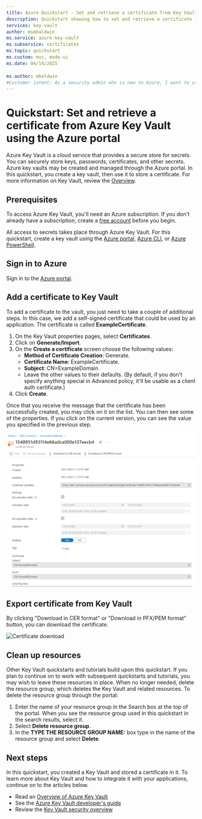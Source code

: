 ```yaml
---
title: Azure Quickstart - Set and retrieve a certificate from Key Vault using Azure portal | Microsoft Docs
description: Quickstart showing how to set and retrieve a certificate from Azure Key Vault using the Azure portal
services: key-vault
author: msmbaldwin
ms.service: azure-key-vault
ms.subservice: certificates
ms.topic: quickstart
ms.custom: mvc, mode-ui
ms.date: 04/14/2025

ms.author: mbaldwin
#Customer intent: As a security admin who is new to Azure, I want to use Key Vault to securely store certificates in Azure
---
```

# Quickstart: Set and retrieve a certificate from Azure Key Vault using the Azure portal

Azure Key Vault is a cloud service that provides a secure store for secrets. You can securely store keys, passwords, certificates, and other secrets. Azure key vaults may be created and managed through the Azure portal. In this quickstart, you create a key vault, then use it to store a certificate. For more information on Key Vault, review the [Overview](../general/overview.md).

## Prerequisites

To access Azure Key Vault, you'll need an Azure subscription. If you don't already have a subscription, create a [free account](https://azure.microsoft.com/free/?WT.mc_id=A261C142F) before you begin.

All access to secrets takes place through Azure Key Vault. For this quickstart, create a key vault using the [Azure portal](../general/quick-create-portal.md), [Azure CLI](../general/quick-create-cli.md), or [Azure PowerShell](../general/quick-create-powershell.md).

## Sign in to Azure

Sign in to the [Azure portal](https://portal.azure.com).

## Add a certificate to Key Vault

To add a certificate to the vault, you just need to take a couple of additional steps. In this case, we add a self-signed certificate that could be used by an application. The certificate is called **ExampleCertificate**.

1. On the Key Vault properties pages, select **Certificates**.
2. Click on **Generate/Import**.
3. On the **Create a certificate** screen choose the following values:
    - **Method of Certificate Creation**: Generate.
    - **Certificate Name**: ExampleCertificate.
    - **Subject**: CN=ExampleDomain
    - Leave the other values to their defaults. (By default, if you don't specify anything special in Advanced policy, it'll be usable as a client auth certificate.)
 4. Click **Create**.

Once that you receive the message that the certificate has been successfully created, you may click on it on the list. You can then see some of the properties. If you click on the current version, you can see the value you specified in the previous step.

![Certificate properties](../media/certificates/quick-create-portal/current-version-hidden.png)

## Export certificate from Key Vault

By clicking "Download in CER format" or "Download in PFX/PEM format" button, you can download the certificate.

![Certificate download](../media/certificates/quick-create-portal/current-version-shown.png)

## Clean up resources

Other Key Vault quickstarts and tutorials build upon this quickstart. If you plan to continue on to work with subsequent quickstarts and tutorials, you may wish to leave these resources in place.
When no longer needed, delete the resource group, which deletes the Key Vault and related resources. To delete the resource group through the portal:

1. Enter the name of your resource group in the Search box at the top of the portal. When you see the resource group used in this quickstart in the search results, select it.
2. Select **Delete resource group**.
3. In the **TYPE THE RESOURCE GROUP NAME:** box type in the name of the resource group and select **Delete**.

## Next steps

In this quickstart, you created a Key Vault and stored a certificate in it. To learn more about Key Vault and how to integrate it with your applications, continue on to the articles below.

- Read an [Overview of Azure Key Vault](../general/overview.md)
- See the [Azure Key Vault developer's guide](../general/developers-guide.md)
- Review the [Key Vault security overview](../general/security-features.md)
